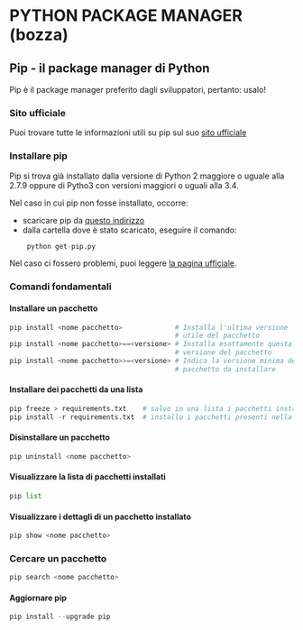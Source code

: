 PYTHON PACKAGE MANAGER (bozza)
======

<!-- toc -- >
Indice
======
<!-- /toc -->

## Pip - il package manager di Python

Pip è il package manager preferito dagli sviluppatori,
pertanto: usalo!

### Sito ufficiale

Puoi trovare tutte le informazioni utili su pip sul suo [sito ufficiale](https://pip.pypa.io/en/stable/)


### Installare pip

Pip si trova già installato dalla versione di Python 2 maggiore o uguale alla 2.7.9 oppure di Pytho3 con versioni maggiori o uguali alla 3.4.

Nel caso in cui pip non fosse installato, occorre:  
- scaricare pip da [questo indirizzo](https://bootstrap.pypa.io/get-pip.py)
- dalla cartella dove è stato scaricato, eseguire il comando:
  ```python
   python get-pip.py
  ```

Nel caso ci fossero problemi, puoi leggere [la pagina ufficiale](https://pip.pypa.io/en/stable/installing/).


### Comandi fondamentali

#### Installare un pacchetto

```python
pip install <nome pacchetto>             # Installa l'ultima versione
                                         # utile del pacchetto
pip install <nome pacchetto>==<versione> # Installa esattamente questa 
                                         # versione del pacchetto
pip install <nome pacchetto>>=<versione> # Indica la versione minima del 
                                         # pacchetto da installare
```


#### Installare dei pacchetti da una lista

```python
pip freeze > requirements.txt    # salvo in una lista i pacchetti installati
pip install -r requirements.txt  # installo i pacchetti presenti nella lista
```


#### Disinstallare un pacchetto

```python
pip uninstall <nome pacchetto>
```


#### Visualizzare la lista di pacchetti installati

```python
pip list
```


#### Visualizzare i dettagli di un pacchetto installato

```python
pip show <nome pacchetto>
```


### Cercare un pacchetto

```python
pip search <nome pacchetto>
```


#### Aggiornare pip

```python
pip install --upgrade pip
```
